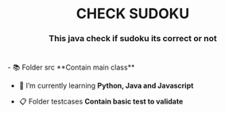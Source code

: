 <h1 align="center"> CHECK SUDOKU </h1>
<h3 align="center">This java check if sudoku its correct or not</h3>
<h1></h1>
- 📚 Folder src **Contain main class**

- 📓 I’m currently learning **Python, Java and Javascript**

- 📋 Folder testcases **Contain basic test to validate**
